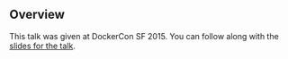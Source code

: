 <!--
{
"name" : "docker-trusted-registry",
"version" : "0.1",
"title" : "Docker Trusted Registry",
"description" : "Learn about the latest developments in the Docker world.",
"freshnessDate" : 2015-06-24,
"homepage" : "http://www.slideshare.net/Docker/dockercon-sf-2015-dhedtr?qid=3326afdf-1c5f-45da-95bb-b9870beed975&v=default&b=&from_search=1",
"canonicalSource" : "http://www.slideshare.net/Docker/dockercon-sf-2015-dhedtr?qid=3326afdf-1c5f-45da-95bb-b9870beed975&v=default&b=&from_search=1",
"license" : "All Rights Reserved"
}
-->

<!-- @section -->

## Overview

This talk was given at DockerCon SF 2015. You can follow along with the [slides for the talk](http://www.slideshare.net/Docker/dockercon-sf-2015-dhedtr?qid=3326afdf-1c5f-45da-95bb-b9870beed975&v=default&b=&from_search=1).

<!-- @asset, "contentType": "outlearn/video", "provider": "youtube", "url": "https://www.youtube.com/embed/cVsUhoJFPvQ" -->
